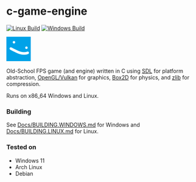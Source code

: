 # c-game-engine
[![Linux Build](https://github.com/droc101/c-game-engine/actions/workflows/cmake-single-platform.yml/badge.svg)](https://github.com/droc101/c-game-engine/actions/workflows/cmake-single-platform.yml)
[![Windows Build](https://github.com/droc101/c-game-engine/actions/workflows/windows.yml/badge.svg)](https://github.com/droc101/c-game-engine/actions/workflows/windows.yml)

![](Assets/actor/BLOB2.png)

Old-School FPS game (and engine) written in C using [SDL](https://www.libsdl.org/) for platform
abstraction, [OpenGL/Vulkan](https://www.khronos.org/) for graphics, [Box2D](https://box2d.org/) for physics,
and [zlib](https://www.zlib.net/) for compression.

Runs on x86_64 Windows and Linux.

### Building
See [Docs/BUILDING.WINDOWS.md](Docs/BUILDING.WINDOWS.md) for Windows and [Docs/BUILDING.LINUX.md](Docs/BUILDING.LINUX.md) for Linux.

### Tested on
- Windows 11
- Arch Linux
- Debian
